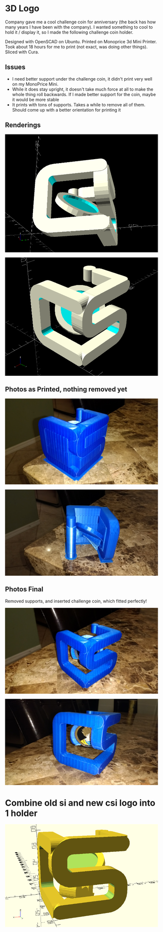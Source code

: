 # 3D Logo

Company gave me a cool challenge coin for anniversary (the back has how many
years I have been with the company).  I wanted something to cool to hold it /
display it, so I made the following challenge coin holder.

Designed with OpenSCAD on Ubuntu.  Printed on Monoprice 3d Mini Printer.  Took
about 18 hours for me to print (not exact, was doing other things).  Sliced 
with Cura.

## Issues

* I need better support under the challenge coin, it didn't print very well on
  my MonoPrice Mini.
* While it does stay upright, it doesn't take much force at all to make the
  whole thing roll backwards.  If I made better support for the coin, maybe it
  would be more stable
* It prints with tons of supports.  Takes a while to remove all of them.
  Should come up with a better orientation for printing it

## Renderings

![Render Underneath](logo_bottom.png)

![Render Top](csi_logo.png)

## Photos as Printed, nothing removed yet

![Top view](Photos/3dlogo-asprinted.jpg)

![Back View](Photos/3dlogo-printing_difficulties.jpg)

## Photos Final

Removed supports, and inserted challenge coin, which fitted perfectly!

![Logo View](Photos/3dlogo-normal_view.jpg)

![Coin View](Photos/3dlogo-coin_view.jpg)

# Combine old si and new csi logo into 1 holder

![Combined Logos](combine_si_csi_logo.png)